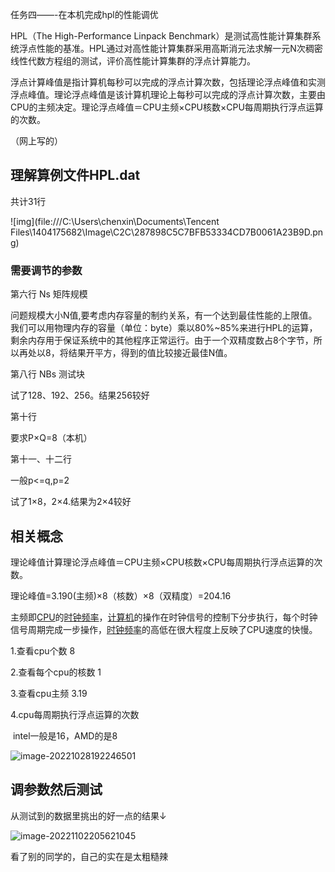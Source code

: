 任务四——-在本机完成hpl的性能调优

HPL（The High-Performance Linpack Benchmark）是测试高性能计算集群系统浮点性能的基准。HPL通过对高性能计算集群采用高斯消元法求解一元N次稠密线性代数方程组的测试，评价高性能计算集群的浮点计算能力。

浮点计算峰值是指计算机每秒可以完成的浮点计算次数，包括理论浮点峰值和实测浮点峰值。理论浮点峰值是该计算机理论上每秒可以完成的浮点计算次数，主要由CPU的主频决定。理论浮点峰值＝CPU主频×CPU核数×CPU每周期执行浮点运算的次数。

（网上写的）

## 理解算例文件HPL.dat

共计31行

![img](file:///C:\Users\chenxin\Documents\Tencent Files\1404175682\Image\C2C\287898C5C7BFB53334CD7B0061A23B9D.png)

### 需要调节的参数

第六行 Ns	矩阵规模

问题规模大小N值,要考虑内存容量的制约关系，有一个达到最佳性能的上限值。我们可以用物理内存的容量（单位：byte）乘以80%~85%来进行HPL的运算，剩余内存用于保证系统中的其他程序正常运行。由于一个双精度数占8个字节，所以再处以8，将结果开平方，得到的值比较接近最佳N值。

第八行  NBs	测试块

试了128、192、256。结果256较好

第十行	

要求P×Q=8（本机）

第十一、十二行

一般p<=q,p=2

试了1×8，2×4.结果为2×4较好

## 相关概念

理论峰值计算理论浮点峰值＝CPU主频×CPU核数×CPU每周期执行浮点运算的次数。

理论峰值=3.190(主频)×8（核数）×8（双精度）=204.16

主频即[CPU](https://baike.baidu.com/item/CPU/120556?fromModule=lemma_inlink)的[时钟频率](https://baike.baidu.com/item/时钟频率/103708?fromModule=lemma_inlink)，[计算机](https://baike.baidu.com/item/计算机/140338?fromModule=lemma_inlink)的操作在时钟信号的控制下分步执行，每个时钟信号周期完成一步操作，[时钟频率](https://baike.baidu.com/item/时钟频率/103708?fromModule=lemma_inlink)的高低在很大程度上反映了CPU速度的快慢。

1.查看cpu个数  8

2.查看每个cpu的核数  1

3.查看cpu主频   3.19

4.cpu每周期执行浮点运算的次数

​	intel一般是16，AMD的是8

![image-20221028192246501](C:%5CUsers%5Cchenxin%5CAppData%5CRoaming%5CTypora%5Ctypora-user-images%5Cimage-20221028192246501.png)

## 调参数然后测试

从测试到的数据里挑出的好一点的结果↓

![image-20221102205621045](C:%5CUsers%5Cchenxin%5CAppData%5CRoaming%5CTypora%5Ctypora-user-images%5Cimage-20221102205621045.png)

看了别的同学的，自己的实在是太粗糙辣

